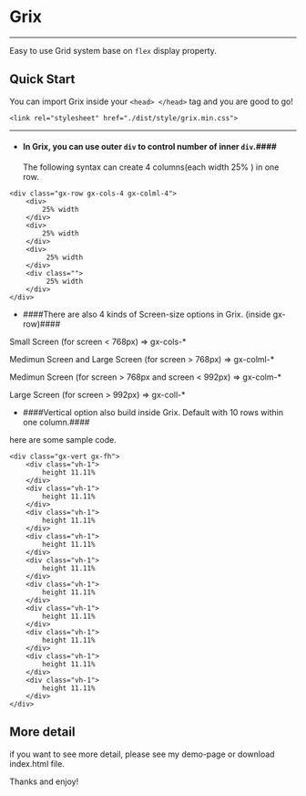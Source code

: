 # Grix
------
Easy to use Grid system base on `flex` display property.

## Quick Start

You can import Grix inside your `<head> </head>` tag and you are good to go!


```<link rel="stylesheet" href="./dist/style/grix.min.css">```


------

* #### In Grix, you can use outer `div` to control number of inner `div`.####

    The following syntax can create 4 columns(each width 25% ) in one row.

```
<div class="gx-row gx-cols-4 gx-colml-4">
    <div>
        25% width
    </div>
    <div>
        25% width
    </div>
    <div>
         25% width
    </div>
    <div class="">
         25% width
    </div>
</div>
```

* ####There are also 4 kinds of Screen-size options in Grix. (inside gx-row)####

Small Screen (for screen < 768px)  => gx-cols-*

Medimun Screen and Large Screen (for screen > 768px)  => gx-colml-*

Medimun Screen (for screen > 768px and screen < 992px) => gx-colm-*

Large Screen (for screen > 992px) => gx-coll-*

* ####Vertical option also build inside Grix. Default with 10 rows within one column.####

here are some sample code.

```
<div class="gx-vert gx-fh">
    <div class="vh-1">
        height 11.11%
    </div>
    <div class="vh-1">
        height 11.11%
    </div>
    <div class="vh-1">
        height 11.11%
    </div>
    <div class="vh-1">
        height 11.11%
    </div>
    <div class="vh-1">
        height 11.11%
    </div>
    <div class="vh-1">
        height 11.11%
    </div>
    <div class="vh-1">
        height 11.11%
    </div>
    <div class="vh-1">
        height 11.11%
    </div>
    <div class="vh-1">
        height 11.11%
    </div>
    <div class="vh-1">
        height 11.11%
    </div>
</div>
```

## More detail

if you want to see more detail, please see my demo-page or download index.html file.


Thanks and enjoy!
